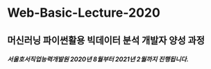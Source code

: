 # Web-Basic-Lecture-2020

## 머신러닝 파이썬활용 빅데이터 분석 개발자 양성 과정

##### 서울호서직업능력개발원 2020년 8월부터 2021년 2월까지 진행됩니다.

